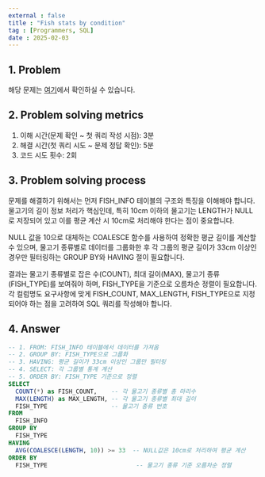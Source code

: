 ```yaml
---
external : false
title : "Fish stats by condition"
tag : [Programmers, SQL]
date : 2025-02-03
---
```


## 1. Problem

해당 문제는 [여기](https://school.programmers.co.kr/learn/courses/30/lessons/298519)에서 확인하실 수 있습니다.

## 2. Problem solving metrics

1. 이해 시간(문제 확인 ~ 첫 쿼리 작성 시점): 3분
2. 해결 시간(첫 쿼리 시도 ~ 문제 정답 확인): 5분
3. 코드 시도 횟수: 2회

## 3. Problem solving process

문제를 해결하기 위해서는 먼저 FISH_INFO 테이블의 구조와 특징을 이해해야 합니다. 물고기의 길이 정보 처리가 핵심인데, 특히 10cm 이하의 물고기는 LENGTH가 NULL로 저장되어 있고 이를 평균 계산 시 10cm로 처리해야 한다는 점이 중요합니다.

NULL 값을 10으로 대체하는 COALESCE 함수를 사용하여 정확한 평균 길이를 계산할 수 있으며, 물고기 종류별로 데이터를 그룹화한 후 각 그룹의 평균 길이가 33cm 이상인 경우만 필터링하는 GROUP BY와 HAVING 절이 필요합니다.

결과는 물고기 종류별로 잡은 수(COUNT), 최대 길이(MAX), 물고기 종류(FISH_TYPE)를 보여줘야 하며, FISH_TYPE을 기준으로 오름차순 정렬이 필요합니다. 각 컬럼명도 요구사항에 맞게 FISH_COUNT, MAX_LENGTH, FISH_TYPE으로 지정되어야 하는 점을 고려하여 SQL 쿼리를 작성해야 합니다.

## 4. Answer

```sql
-- 1. FROM: FISH_INFO 테이블에서 데이터를 가져옴
-- 2. GROUP BY: FISH_TYPE으로 그룹화
-- 3. HAVING: 평균 길이가 33cm 이상인 그룹만 필터링
-- 4. SELECT: 각 그룹별 통계 계산
-- 5. ORDER BY: FISH_TYPE 기준으로 정렬
SELECT 
  COUNT(*) as FISH_COUNT,    -- 각 물고기 종류별 총 마리수
  MAX(LENGTH) as MAX_LENGTH, -- 각 물고기 종류별 최대 길이
  FISH_TYPE                  -- 물고기 종류 번호
FROM 
  FISH_INFO
GROUP BY 
  FISH_TYPE
HAVING 
  AVG(COALESCE(LENGTH, 10)) >= 33  -- NULL값은 10cm로 처리하여 평균 계산
ORDER BY 
  FISH_TYPE                         -- 물고기 종류 기준 오름차순 정렬
```
